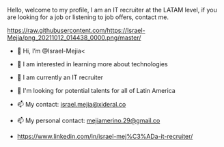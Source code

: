 Hello, welcome to my profile, I am an IT recruiter at the LATAM level, if you are looking for a job or listening to job offers, contact me.

https://raw.githubusercontent.com/https://Israel-Mejía/png_20211012_014438_0000.png/master/



- 👋 Hi, I’m @Israel-Mejia<
- 👀 I am interested in learning more about technologies
- 🌱 I am currently an IT recruiter
- 💞️ I'm looking for potential talents for all of Latin America
- 📫 My contact: israel.mejia@xideral.co
- 📫 My personal contact: mejiamerino.29@gmail.co
              
- https://www.linkedin.com/in/israel-mej%C3%ADa-it-recruiter/

<!---
Israel-Mejia/Israel-Mejia is a ✨ special ✨ repository because its `README.md` (this file) appears on your GitHub profile.
You can click the Preview link to take a look at your changes.
--->
